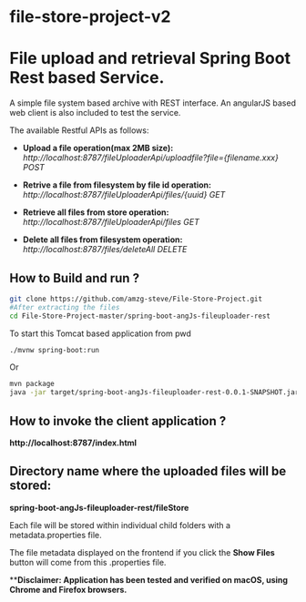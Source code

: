 # file-store-project-v2
File upload and retrieval Spring Boot Rest based Service.
=====================

A simple file system based archive with REST interface. An angularJS based web client is also included to test the service.

The available Restful APIs as follows:

* **Upload a file operation(max 2MB size):**
*http://localhost:8787/fileUploaderApi/uploadfile?file={filename.xxx} POST*

* **Retrive a file from filesystem by file id operation:**
*http://localhost:8787/fileUploaderApi/files/{uuid} GET*

* **Retrieve all files from store operation:**
*http://localhost:8787/fileUploaderApi/files GET*

* **Delete all files from filesystem operation:**
*http://localhost:8787/files/deleteAll DELETE*

How to Build and run ?
-------------

```bash
git clone https://github.com/amzg-steve/File-Store-Project.git
#After extracting the files
cd File-Store-Project-master/spring-boot-angJs-fileuploader-rest
```
To start this Tomcat based application from pwd
```bash
./mvnw spring-boot:run
```
Or

```bash
mvn package
java -jar target/spring-boot-angJs-fileuploader-rest-0.0.1-SNAPSHOT.jar
```

How to invoke the client application ?
-------------
**http://localhost:8787/index.html**

Directory name where the uploaded files will be stored:
-------------
**spring-boot-angJs-fileuploader-rest/fileStore**

Each file will be stored within individual child folders with a metadata.properties file.

The file metadata displayed on the frontend if you click the **Show Files** button will come from this .properties file.


****Disclaimer: Application has been tested and verified on macOS, using Chrome and Firefox browsers.**



